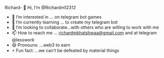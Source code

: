 Richard- 👋 Hi, I’m @Richardm12312
- 👀 I’m interested in ... on telegram bot games
- 🌱 I’m currently learning ... to create my telegram bot
- 💞️ I’m looking to collaborate...with others who are willing to work with me
- 📫 How to reach me ... richardmkhatshwaa@gmail.com and at telegram @lesswork
- 😄 Pronouns: ...web3 to earn
- ⚡ Fun fact: ...we can't be defeated by material things

<!---
Richardm12312/Richardm12312 is a ✨ special ✨ repository because its `README.md` (this file) appears on your GitHub profile.
You can click the Preview link to take a look at your changes.
--->
